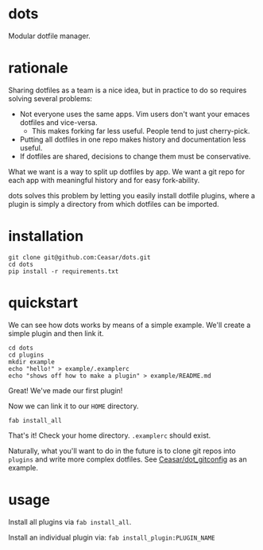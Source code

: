 # dots

Modular dotfile manager.

# rationale

Sharing dotfiles as a team is a nice idea, but in practice to do so requires solving several problems:

- Not everyone uses the same apps. Vim users don't want your emaces dotfiles and vice-versa.
    - This makes forking far less useful. People tend to just cherry-pick.
- Putting all dotfiles in one repo makes history and documentation less useful.
- If dotfiles are shared, decisions to change them must be conservative.

What we want is a way to split up dotfiles by app. We want a git repo for each app with meaningful history and for easy fork-ability.

dots solves this problem by letting you easily install dotfile plugins, where a plugin is simply a directory from which dotfiles can be imported.

# installation

```
git clone git@github.com:Ceasar/dots.git
cd dots
pip install -r requirements.txt
```

# quickstart

We can see how dots works by means of a simple example. We'll create a simple plugin and then link it.

```
cd dots
cd plugins
mkdir example
echo "hello!" > example/.examplerc
echo "shows off how to make a plugin" > example/README.md
```

Great! We've made our first plugin!

Now we can link it to our `HOME` directory.

```
fab install_all
```

That's it! Check your home directory. `.examplerc` should exist.

Naturally, what you'll want to do in the future is to clone git repos into `plugins` and write more complex dotfiles. See [Ceasar/dot_gitconfig](https://github.com/Ceasar/dot_gitconfig) as an example.


# usage

Install all plugins via `fab install_all`.

Install an individual plugin via: `fab install_plugin:PLUGIN_NAME`
